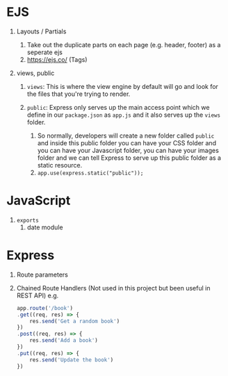 # EJS

1. Layouts / Partials
	1. Take out the duplicate parts on each page (e.g. header, footer) as a seperate ejs
	2. https://ejs.co/ (Tags)

2. views, public
  	1. `views`: This is where the view engine by default will go and look for the files that you're trying to render.
  	2. `public`: Express only serves up the main access point which we define in our `package.json` as `app.js` and it also serves up the `views` folder.

  		1. So normally, developers will create a new folder called `public` and inside this public folder you can have your CSS folder and you can have your Javascript folder, you can have your images folder and we can tell Express to serve up this public folder as a static resource.
		2. `app.use(express.static("public"));`

# JavaScript

1. `exports`
	1. date module
	


# Express

1. Route parameters

2. Chained Route Handlers (Not used in this project but been useful in REST API)
	e.g.
	```js
	app.route('/book')
	.get((req, res) => {
		res.send('Get a random book')
	})
	.post((req, res) => {
		res.send('Add a book')
	})
	.put((req, res) => {
		res.send('Update the book')
	})
	```


